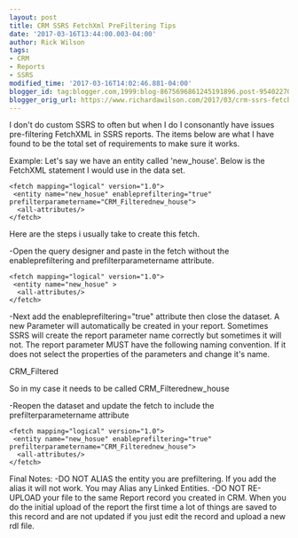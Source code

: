 ```yaml
---
layout: post
title: CRM SSRS FetchXml PreFiltering Tips
date: '2017-03-16T13:44:00.003-04:00'
author: Rick Wilson
tags:
- CRM
- Reports
- SSRS
modified_time: '2017-03-16T14:02:46.881-04:00'
blogger_id: tag:blogger.com,1999:blog-8675696861245191896.post-954022708946159126
blogger_orig_url: https://www.richardawilson.com/2017/03/crm-ssrs-fetchxml-prefiltering-tips.html
---
```


I don't do custom SSRS to often but when I do I consonantly have issues pre-filtering FetchXML in SSRS reports.  The items below are what I have found to be the total set of requirements to make sure it works.

Example:  Let's say we have an entity called 'new_house'.  Below is the FetchXML statement I would use in the data set.

    <fetch mapping="logical" version="1.0">
     <entity name="new_hosue" enableprefiltering="true" prefilterparametername="CRM_Filterednew_house">
      <all-attributes/> 
    </fetch>
    

Here are the steps i usually take to create this fetch.

-Open the query designer and paste in the fetch without the enableprefiltering and prefilterparametername attribute.

    <fetch mapping="logical" version="1.0">
     <entity name="new_hosue" >
      <all-attributes/> 
    </fetch>
    

-Next add the enableprefiltering="true" attribute then close the dataset.  A new Parameter will automatically be created in your report.  Sometimes SSRS will create the report parameter name correctly but sometimes it will not.   The report parameter MUST have the following naming convention.  If it does not select the properties of the parameters and change it's name.

CRM_Filtered<entityname>

So in my case it needs to be called CRM_Filterednew_house

-Reopen the dataset and update the fetch to include the prefilterparametername attribute

    <fetch mapping="logical" version="1.0">
     <entity name="new_hosue" enableprefiltering="true" prefilterparametername="CRM_Filterednew_house">
      <all-attributes/> 
    </fetch>
    

Final Notes:
-DO NOT ALIAS the entity you are prefiltering.  If you add the alias it will not work.  You may Alias any Linked Entities.
-DO NOT RE-UPLOAD your file to the same Report record you created in CRM.  When you do the initial upload of the report the first time a lot of things are saved to this record and are not updated if you just edit the record and upload a new rdl file.

